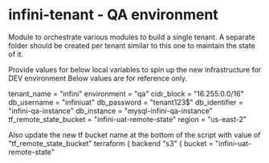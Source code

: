 # infini-tenant - QA environment

Module to orchestrate various modules to build a single tenant. A separate folder should be created per tenant similar to this one to maintain the state of it. 

Provide values for below local variables to spin up the new infrastructure for DEV environment
Below values are for reference only.

  tenant_name             = "infini"
  environment             = "qa"
  cidr_block              = "16.255.0.0/16"
  db_username             = "infiniuat"
  db_password             = "tenant123$"
  db_identifier           = "infini-qa-instance"
  db_instance             = "mysql-infini-qa-instance"
  tf_remote_state_bucket  = "infini-uat-remote-state"
  region                  = "us-east-2"

  Also update the new tf bucket name at the bottom of the script with value of "tf_remote_state_bucket"
  terraform {
  backend "s3" {
    bucket = "infini-uat-remote-state"
